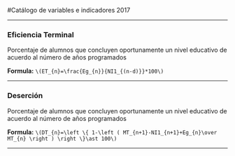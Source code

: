 #Catálogo de variables e indicadores 2017

---

### Eficiencia Terminal

Porcentaje de alumnos que concluyen oportunamente un nivel educativo de acuerdo al número de años programados

**Formula:** `\(ET_{n}=\frac{Eg_{n}}{NI1_{(n-d)}}*100\)`

---

### Deserción

Porcentaje de alumnos que concluyen oportunamente un nivel educativo de acuerdo al número de años programados

**Formula:** `\(DT_{n}=\left \{ 1-\left ( MT_{n+1}-NI1_{n+1}+Eg_{n}\over MT_{n} \right ) \right \}\ast 100\)`

---
